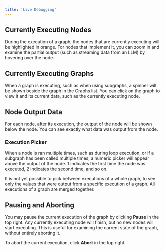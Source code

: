 ```yaml
---
title: 'Live Debugging'
---
```


## Currently Executing Nodes

During the execution of a graph, the nodes that are currently executing will be highlighted in orange. For nodes that implement it, you can zoom in and examine the partial output (such as streaming data from an LLM) by hovering over the node.

## Currently Executing Graphs

When a graph is executing, such as when using subgraphs, a spinner will be shown beside the graph in the Graphs list. You can click on the graph to view it and its current data, such as the currently executing node.

## Node Output Data

For each node, after its execution, the output of the node will be shown below the node. You can see exactly what data was output from the node.

### Execution Picker

When a node is ran multiple times, such as during loop execution, or if a subgraph has been called multiple times, a numeric picker will appear above the output of the node. 1 indicates the first time the node was executed, 2 indicates the second time, and so on.

It is not yet possible to pick between executions of a whole graph, to see only the values that were output from a specific execution of a graph. All executions of a graph are merged together.

## Pausing and Aborting

You may pause the current execution of the graph by clicking **Pause** in the top right. Any currently executing node will finish, but no new nodes will start executing. This is useful for examining the current state of the graph, without entirely aborting it.

To abort the current execution, click **Abort** in the top right.
